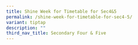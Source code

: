 ```yaml
---
title: Shine Week for Timetable for Sec4&5
permalink: /shine-week-for-timetable-for-sec4-5/
variant: tiptap
description: ""
third_nav_title: Secondary Four & Five
---
```


